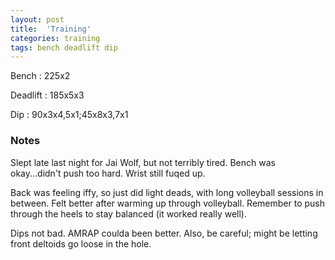 ```yaml
---
layout: post
title:  'Training'
categories: training
tags: bench deadlift dip
---
```


Bench       :   225x2

Deadlift    :   185x5x3

Dip         :   90x3x4,5x1;45x8x3,7x1

### Notes

Slept late last night for Jai Wolf, but not terribly tired. Bench was okay...didn't push
too hard. Wrist still fuqed up.

Back was feeling iffy, so just did light deads, with long volleyball sessions in between.
Felt better after warming up through volleyball. Remember to push through the heels to
stay balanced (it worked really well).

Dips not bad. AMRAP coulda been better. Also, be careful; might be letting front deltoids
go loose in the hole.
